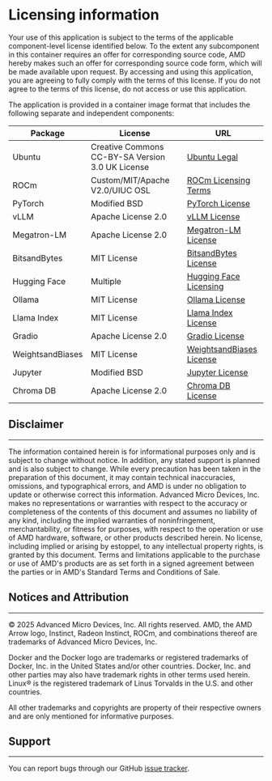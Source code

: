 # Licensing information

Your use of this application is subject to the terms of the applicable component-level license identified below. To the extent any subcomponent in this container requires an offer for corresponding source code, AMD hereby makes such an offer for corresponding source code form, which will be made available upon request. By accessing and using this application, you are agreeing to fully comply with the terms of this license. If you do not agree to the terms of this license, do not access or use this application.

The application is provided in a container image format that includes the following separate and independent components:

| Package           | License                                          | URL                                                                 |
| ----------------- | ------------------------------------------------ | ------------------------------------------------------------------- |
| Ubuntu            | Creative Commons CC-BY-SA Version 3.0 UK License | [Ubuntu Legal](https://ubuntu.com/legal)                           |
| ROCm              | Custom/MIT/Apache V2.0/UIUC OSL                  | [ROCm Licensing Terms](https://rocm.docs.amd.com/en/latest/about/license.html) |
| PyTorch           | Modified BSD                                     | [PyTorch License](https://github.com/pytorch/pytorch/blob/main/LICENSE) |
| vLLM              | Apache License 2.0                               | [vLLM License](https://github.com/vllm-project/vllm/blob/main/LICENSE)  |
| Megatron-LM       | Apache License 2.0                               | [Megatron-LM License](https://github.com/NVIDIA/Megatron-LM/blob/main/LICENSE) |
| BitsandBytes      | MIT License                                      | [BitsandBytes License](https://github.com/bitsandbytes-foundation/bitsandbytes/blob/main/LICENSE) |
| Hugging Face      | Multiple                                         | [Hugging Face Licensing](https://huggingface.co/docs/hub/en/repositories-licenses) |
| Ollama            | MIT License                                      | [Ollama License](https://github.com/ollama/ollama/blob/main/LICENSE) |
| Llama Index       | MIT License                                      | [Llama Index License](https://github.com/run-llama/llama_index/blob/main/LICENSE) |
| Gradio            | Apache License 2.0                               | [Gradio License](https://github.com/gradio-app/gradio/blob/main/LICENSE) |
| WeightsandBiases  | MIT License                                      | [WeightsandBiases License](https://github.com/wandb/wandb/blob/main/LICENSE) |
| Jupyter           | Modified BSD                                     | [Jupyter License](https://jupyter.org/governance/projectlicense.html) |
| Chroma DB         | Apache License 2.0                               | [Chroma DB License](https://github.com/chroma-core/chroma/blob/main/LICENSE) |


## Disclaimer
---
The information contained herein is for informational purposes only and is subject to change without notice. In addition, any stated support is planned and is also subject to change. While every precaution has been taken in the preparation of this document, it may contain technical inaccuracies, omissions, and typographical errors, and AMD is under no obligation to update or otherwise correct this information. Advanced Micro Devices, Inc. makes no representations or warranties with respect to the accuracy or completeness of the contents of this document and assumes no liability of any kind, including the implied warranties of noninfringement, merchantability, or fitness for purposes, with respect to the operation or use of AMD hardware, software, or other products described herein. No license, including implied or arising by estoppel, to any intellectual property rights, is granted by this document. Terms and limitations applicable to the purchase or use of AMD's products are as set forth in a signed agreement between the parties or in AMD's Standard Terms and Conditions of Sale.

## Notices and Attribution
---
© 2025 Advanced Micro Devices, Inc. All rights reserved. AMD, the AMD Arrow logo, Instinct, Radeon Instinct, ROCm, and combinations thereof are trademarks of Advanced Micro Devices, Inc.

Docker and the Docker logo are trademarks or registered trademarks of Docker, Inc. in the United States and/or other countries. Docker, Inc. and other parties may also have trademark rights in other terms used herein. Linux® is the registered trademark of Linus Torvalds in the U.S. and other countries.

All other trademarks and copyrights are property of their respective owners and are only mentioned for informative purposes.


## Support
---
You can report bugs through our GitHub [issue tracker](https://github.com/ROCm/gpuaidev-docs/issues).
